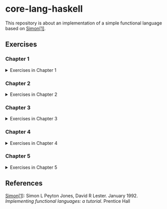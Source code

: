 # core-lang-haskell

This repository is about an implementation of a simple functional language based on <span id="text-1">[Simon\[1\]](#reference-1)</span>.

## Exercises

### Chapter 1

<details>
<summary>Exercises in Chapter 1</summary>
<p>

| Name          | Files                                                       |
|---------------|-------------------------------------------------------------|
| Exercise 1.1  | /exercises/exercise1-01.xls, /src/Language/PrettyPrinter.hs |
| Exercise 1.2  | /src/Data/ISeq.hs                                           |
| Exercise 1.3  | /src/Language/PrettyPrinter.hs                              |
| Exercise 1.4  | /exercises/exercise1-04.xls, /src/Language/PrettyPrinter.hs |
| Exercise 1.5  | /src/Data/ISeq.hs                                           |
| Exercise 1.6  | /src/Data/ISeq.hs                                           |
| Exercise 1.7  | /src/Data/ISeq.hs                                           |
| Exercise 1.8  | /src/Language/PrettyPrinter.hs                              |
| Exercise 1.9  | /src/Language/Parser.hs                                     |
| Exercise 1.10 | /src/Language/Parser.hs                                     |
| Exercise 1.11 | /src/Lanugage/Parser.hs                                     |
| Exercise 1.12 | /src/Lanugage/Parser.hs                                     |
| Exercise 1.13 | /src/Lanugage/Parser.hs                                     |
| Exercise 1.14 | /src/Lanugage/Parser.hs                                     |
| Exercise 1.15 | /src/Lanugage/Parser.hs                                     |
| Exercise 1.16 | /src/Lanugage/Parser.hs                                     |
| Exercise 1.17 | /src/Lanugage/Parser.hs                                     |
| Exercise 1.18 | /src/Lanugage/Parser.hs                                     |
| Exercise 1.19 | /src/Lanugage/Parser.hs                                     |
| Exercise 1.20 | /src/Lanugage/Parser.hs                                     |
| Exercise 1.21 | /src/Lanugage/Parser.hs                                     |
| Exercise 1.22 | /exercises/exercise1-22.md                                  |
| Exercise 1.23 | /src/Lanugage/Parser.hs                                     |
| Exercise 1.24 | /src/Lanugage/Parser.hs                                     |

</p>
</details>

### Chapter 2

<details>
<summary>Exercises in Chapter 2</summary>
<p>

| Name          | Files                                                       |
|---------------|-------------------------------------------------------------|
| Exercise 2.1  | /exercises/exercise2-01.md                                  |
| Exercise 2.2  | /exercises/exercise2-02.md                                  |
| Exercise 2.3  | _skipped_                                                   |
| Exercise 2.4  | /src/Language/TiMachine.hs                                  |
| Exercise 2.5  | /src/Language/TiMachine.hs                                  |
| Exercise 2.6  | /src/Language/TiMachine.hs                                  |
| Exercise 2.7  | /src/Language/TiMachine.hs                                  |
| Exercise 2.8  | /exercises/exercise2-08.md                                  |
| Exercise 2.9  | /exercises/exercise2-09.md                                  |
| Exercise 2.10 | /src/Language/TiMachine.hs                                  |
| Exercise 2.11 | /src/Language/TiMachine.hs                                  |
| Exercise 2.12 | /exercises/exercise2-12.md                                  |
| Exercise 2.13 | /src/Language/TiMachine.hs, /exercises/exercise2-13.md      |
| Exercise 2.14 | /src/Language/TiMachine.hs                                  |
| Exercise 2.15 | /exercises/exercise2-15.md                                  |
| Exercise 2.16 | /src/Language/TiMachine.hs                                  |
| Exercise 2.17 | /src/Language/TiMachine.hs                                  |
| Exercise 2.18 | /src/Language/TiMachine.hs, /exercises/exercise2-18.md      |
| Exercise 2.19 | /exercises/exercise2-19.md                                  |
| Exercise 2.20 | /src/Language/TiMachine.hs, /exercises/exercise2-20.core    |
| Exercise 2.21 | /src/Language/TiMachine.hs                                  |
| Exercise 2.22 | /src/Language/TiMachine.hs, /exercises/exercise2-22.md      |
| Exercise 2.23 | /exercises/exercise2-23.core                                |
| Exercise 2.24 | /src/Language/TiMachine.hs, /exercises/exercise2-24.md      |
| Exercise 2.25 | /exercises/exercise2-25.md                                  |
| Exercise 2.26 | /src/Language/TiMachine.hs                                  |
| Exercise 2.27 | /src/Language/TiMachineAlter.hs                             |
| Exercise 2.28 | /src/Language/TiMachineAlter.hs                             |
| Exercise 2.29 | /src/Language/TiMachineAlter.hs, /exercises/exercise2-29.md |
| Exercise 2.30 | /src/Language/TiMachineGC.hs                                |
| Exercise 2.31 | /src/Language/TiMachineGC.hs                                |
| Exercise 2.32 | /src/Language/TiMachineGC.hs                                |
| Exercise 2.33 | /src/Language/TiMachineGC.hs                                |
| Exercise 2.34 | /exercises/exercise2-34.md                                  |
| Exercise 2.35 | /src/Language/TiMachineGC.hs                                |
| Exercise 2.36 | /src/Language/TiMachineGC.hs                                |

</p>
</details>

### Chapter 3

<details>
<summary>Exercises in Chapter 3</summary>
<p>

| Name          | Files                                                 |
|---------------|-------------------------------------------------------|
| Exercise 3.1  | /exercises/exercise3-01.v                             |
| Exercise 3.2  | ~/exercises/exercise3-02.v~                           |
| Exercise 3.3  | /exercises/exercise3-03.md                            |
| Exercise 3.4  | /exercises/exercise3-04.md                            |
| Exercise 3.5  | _skipped_                                             |
| Exercise 3.6  | /src/Language/GMachine.hs                             |
| Exercise 3.7  | /src/Language/GMachine.hs                             |
| Exercise 3.8  | /src/Language/GMachine.hs                             |
| Exercise 3.9  | /src/Language/GMachine.hs                             |
| Exercise 3.10 | /src/Language/GMachine.hs                             |
| Exercise 3.11 | /exercises/exercise3-11.md                            |
| Exercise 3.12 | /src/Language/GMachine.hs                             |
| Exercise 3.13 | _skipped_                                             |
| Exercise 3.14 | /src/Language/GMachine.hs                             |
| Exercise 3.15 | /src/Language/GMachine.hs                             |
| Exercise 3.16 | /src/Language/GMachine.hs                             |
| Exercise 3.17 | /exercises/exercise3-17.core                          |
| Exercise 3.18 | _skipped_                                             |
| Exercise 3.19 | /exercises/exercise3-19.compiled                      |
| Exercise 3.20 | /exercises/exercise3-20.md                            |
| Exercise 3.21 | /src/Language/GMachine.hs                             |
| Exercise 3.22 | /src/Language/GMachine.hs                             |
| Exercise 3.23 | /src/Language/GMachine.hs                             |
| Exercise 3.24 | /exercises/exercise3-24.md                            |
| Exercise 3.25 | /src/Language/GMachine.hs                             |
| Exercise 3.26 | /exercises/exercise3-26.md                            |
| Exercise 3.27 | /src/Language/GMachine.hs                             |
| Exercise 3.28 | /src/Language/GMachine.hs                             |
| Exercise 3.29 | /src/Language/GMachine.hs, /exercises/exercise3-29.md |
| Exercise 3.30 | _skipped_                                             |
| Exercise 3.31 | /src/Language/GMachine.hs                             |
| Exercise 3.32 | /src/Language/GMachine.hs                             |
| Exercise 3.33 | /src/Language/GMachine.hs                             |
| Exercise 3.34 | /src/Language/GMachine.hs                             |
| Exercise 3.35 | /src/Language/GMachine.hs                             |
| Exercise 3.36 | _skipped_                                             |
| Exercise 3.37 | /src/Language/GMachine.hs                             |
| Exercise 3.38 | /src/Language/GMachine.hs                             |
| Exercise 3.39 | /src/Language/GMachine.hs                             |
| Exercise 3.40 | /src/Language/GMachine.hs                             |
| Exercise 3.41 | /src/Language/GMachine.hs                             |
| Exercise 3.42 | /src/Language/GMachine.hs                             |
| Exercise 3.43 | /src/Language/GMachine.hs                             |
| Exercise 3.44 | /src/Language/GMachine.hs                             |
| Exercise 3.45 | /exercises/exercise3-45.md                            |
| Exercise 3.46 | /src/Language/GMachine.hs                             |
| Exercise 3.47 | /src/Language/GMachine.hs, /exercises/exercise3-47.md |

</p>
</details>

### Chapter 4

<details>
<summary>Exercises in Chapter 4</summary>
<p>

| Name          | Files                      |
|---------------|----------------------------|
| Exercise 4.1  | /src/Language/TIM.hs       |
| Exercise 4.2  | /src/Language/TIM.hs       |
| Exercise 4.3  | /src/Language/TIM.hs       |
| Exercise 4.4  | /src/Language/TIM.hs       |
| Exercise 4.5  | /src/Language/TIM.hs       |
| Exercise 4.6  | /src/Language/TIM.hs       |
| Exercise 4.7  | /src/Language/TIM.hs       |
| Exercise 4.8  | /src/Language/TIM.hs       |
| Exercise 4.9  | /exercises/exercise4-09.md |
| Exercise 4.10 | /exercises/exercise4-10.md |
| Exercise 4.11 | /src/Language/TIM.hs       |
| Exercise 4.12 | /exercises/exercise4-12.md |
| Exercise 4.13 | /src/Language/TIM.hs       |
| Exercise 4.14 | /src/Language/TIM.hs       |
| Exercise 4.15 | /src/Language/TIM.hs       |
| Exercise 4.16 | /src/Language/TIM.hs       |
| Exercise 4.17 | /src/Language/TIM.hs       |
| Exercise 4.18 | /src/Language/TIM.hs       |
| Exercise 4.19 | /src/Language/TIM.hs       |
| Exercise 4.20 | /src/Language/TIM.hs       |
| Exercise 4.21 | /src/Language/TIM.hs       |
| Exercise 4.22 | /src/Language/TIM.hs       |
| Exercise 4.23 | /src/Language/TIM.hs       |
| Exercise 4.24 | /src/Language/TIM.hs       |
| Exercise 4.25 | /src/Language/TIM.hs       |
| Exercise 4.26 | /src/Language/TIM.hs       |
| Exercise 4.27 | /src/Language/TIM.hs       |
| Exercise 4.28 | /src/Language/TIM.hs       |
| Exercise 4.29 | /src/Language/TIM.hs       |
| Exercise 4.30 | /src/Language/TIM.hs       |

</p>
</details>

### Chapter 5

<details>
<summary>Exercises in Chapter 5</summary>
<p>

| Name          | Files                        |
|---------------|------------------------------|
| Exercise 5.1  | /src/Language/ParGMachine.hs |
| Exercise 5.2  | /src/Language/ParGMachine.hs |
| Exercise 5.3  | /src/Language/ParGMachine.hs |
| Exercise 5.4  | /exercises/exercise5-04.md   |
| Exercise 5.5  | /src/Language/ParGMachine.hs |
| Exercise 5.6  | /exercises/exercise5-06.md   |
| Exercise 5.7  | /exercises/exercise5-07.md   |
| Exercise 5.8  | /src/Language/ParGMachine.hs |
| Exercise 5.9  | /src/Language/ParGMachine.hs |
| Exercise 5.10 | /exercises/exercise5-10.md   |
| Exercise 5.11 | /exercises/exercise5-11.md   |
| Exercise 5.12 | /exercises/exercise5-12.md   |
| Exercise 5.13 | /src/Language/ParGMachine.hs |
| Exercise 5.14 | /src/Language/ParGMachine.hs |
| Exercise 5.15 | /src/Language/ParGMachine.hs |
| Exercise 5.16 | _skipped_                    |

</p>
</details>

## References

<span id="reference-1">[Simon\[1\]](#text-1): Simon L Peyton Jones, David R Lester. January 1992. _Implementing functional languages: a tutorial_. Prentice Hall</span>
